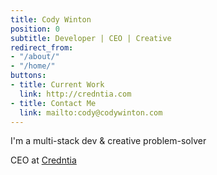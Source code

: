 ```yaml
---
title: Cody Winton
position: 0
subtitle: Developer | CEO | Creative
redirect_from:
- "/about/"
- "/home/"
buttons:
- title: Current Work
  link: http://credntia.com
- title: Contact Me
  link: mailto:cody@codywinton.com
---
```


I'm a multi-stack dev & creative problem-solver

CEO at
<a href="http://credntia.com" target="_blank">Credntia</a>
